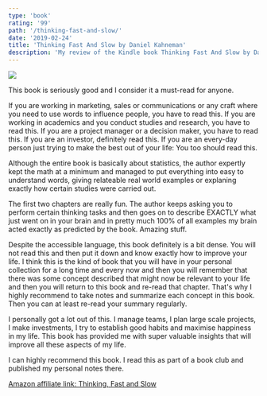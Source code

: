 ```yaml
---
type: 'book'
rating: '99'
path: '/thinking-fast-and-slow/'
date: '2019-02-24'
title: 'Thinking Fast And Slow by Daniel Kahneman'
description: 'My review of the Kindle book Thinking Fast And Slow by Daniel Kahneman.'
---
```


<a target="_blank"  href="https://www.amazon.com/gp/product/0374533555/ref=as_li_tl?ie=UTF8&camp=1789&creative=9325&creativeASIN=0374533555&linkCode=as2&tag=mbrochh-20&linkId=0c2c0b44727ce1b9913a4b3c7008f626"><img border="0" src="//ws-na.amazon-adsystem.com/widgets/q?_encoding=UTF8&MarketPlace=US&ASIN=0374533555&ServiceVersion=20070822&ID=AsinImage&WS=1&Format=_SL250_&tag=mbrochh-20" ></a><img src="//ir-na.amazon-adsystem.com/e/ir?t=mbrochh-20&l=am2&o=1&a=0374533555" width="1" height="1" border="0" alt="" style="border:none !important; margin:0px !important;" />

This book is seriously good and I consider it a must-read for anyone.

If you are working in marketing, sales or communications or any craft where you
need to use words to influence people, you have to read this. If you are working
in academics and you conduct studies and research, you have to read this. If you
are a project manager or a decision maker, you have to read this. If you are an
investor, definitely read this. If you are an every-day person just trying to
make the best out of your life: You too should read this.

Although the entire book is basically about statistics, the author expertly
kept the math at a minimum and managed to put everything into easy to
understand words, giving relateable real world examples or explaning exactly
how certain studies were carried out.

The first two chapters are really fun. The author keeps asking you to perform
certain thinking tasks and then goes on to describe EXACTLY what just went on
in your brain and in pretty much 100% of all examples my brain acted exactly
as predicted by the book. Amazing stuff.

Despite the accessible language, this book definitely is a bit dense. You will
not read this and then put it down and know exactly how to improve your life. I
think this is the kind of book that you will have in your personal collection
for a long time and every now and then you will remember that there was some
concept described that might now be relevant to your life and then you will
return to this book and re-read that chapter. That's why I highly recommend to
take notes and summarize each concept in this book. Then you can at least
re-read your summary regularly.

I personally got a lot out of this. I manage teams, I plan large scale projects,
I make investments, I try to establish good habits and maximise happiness in my
life. This book has provided me with super valuable insights that will improve
all these aspects of my life.

I can highly recommend this book. I read this as part of a book club and
published <outbound-link
href="https://discourse.thestartupbook.club/t/week-7-to-week-8-thinking-fast-and-slow/380/16?u=mbrochh">my
personal notes</outbound-link> there. 

<a target="_blank" href="https://www.amazon.com/gp/product/0374533555/ref=as_li_tl?ie=UTF8&camp=1789&creative=9325&creativeASIN=0374533555&linkCode=as2&tag=mbrochh-20&linkId=98202bb70b5006dd315073a979a47bfd">Amazon affiliate link: Thinking, Fast and Slow</a><img src="//ir-na.amazon-adsystem.com/e/ir?t=mbrochh-20&l=am2&o=1&a=0374533555" width="1" height="1" border="0" alt="" style="border:none !important; margin:0px !important;" />